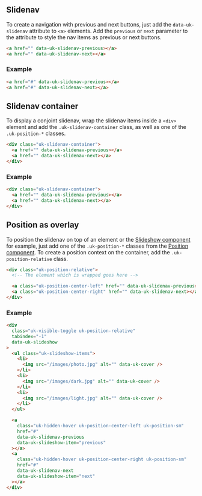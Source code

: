 ## Slidenav

To create a navigation with previous and next buttons, just add the `data-uk-slidenav` attribute to `<a>` elements. Add the `previous` or `next` parameter to the attribute to style the nav items as previous or next buttons.

```html
<a href="" data-uk-slidenav-previous></a>
<a href="" data-uk-slidenav-next></a>
```

### Example

```html
<a href="#" data-uk-slidenav-previous></a>
<a href="#" data-uk-slidenav-next></a>
```

## Slidenav container

To display a conjoint slidenav, wrap the slidenav items inside a `<div>` element and add the `.uk-slidenav-container` class, as well as one of the `.uk-position-*` classes.

```html
<div class="uk-slidenav-container">
  <a href="" data-uk-slidenav-previous></a>
  <a href="" data-uk-slidenav-next></a>
</div>
```

### Example

```html
<div class="uk-slidenav-container">
  <a href="" data-uk-slidenav-previous></a>
  <a href="" data-uk-slidenav-next></a>
</div>
```

## Position as overlay

To position the slidenav on top of an element or the [Slideshow component](https://franken-ui.dev/docs/2.1/slideshow) for example, just add one of the `.uk-position-*` classes from the [Position component](https://franken-ui.dev/docs/2.1/position). To create a position context on the container, add the `.uk-position-relative` class.

```html
<div class="uk-position-relative">
  <!-- The element which is wrapped goes here -->

  <a class="uk-position-center-left" href="" data-uk-slidenav-previous></a>
  <a class="uk-position-center-right" href="" data-uk-slidenav-next></a>
</div>
```

### Example

```html
<div
  class="uk-visible-toggle uk-position-relative"
  tabindex="-1"
  data-uk-slideshow
>
  <ul class="uk-slideshow-items">
    <li>
      <img src="/images/photo.jpg" alt="" data-uk-cover />
    </li>
    <li>
      <img src="/images/dark.jpg" alt="" data-uk-cover />
    </li>
    <li>
      <img src="/images/light.jpg" alt="" data-uk-cover />
    </li>
  </ul>

  <a
    class="uk-hidden-hover uk-position-center-left uk-position-sm"
    href="#"
    data-uk-slidenav-previous
    data-uk-slideshow-item="previous"
  ></a>
  <a
    class="uk-hidden-hover uk-position-center-right uk-position-sm"
    href="#"
    data-uk-slidenav-next
    data-uk-slideshow-item="next"
  ></a>
</div>
```
